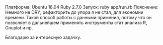 Платформа:
Ubuntu 18.04  Ruby 2.7.0
Запуск:
ruby app/run.rb 
Пояснение:
  Немного не DRY, рефакторить до упора я не стал, для экономии времени. 
  Такой способ работы с данными применил, потому что он позволяет в дальнейшем применять инструменты стат анализа R, Gnuplot и пр.

Благодарю за интересную задачку.
